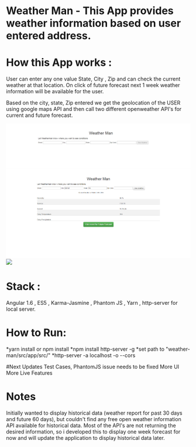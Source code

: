 # Weather Man - This App provides weather information based on user entered address. 
# How this App  works :

User can enter any  one value State, City , Zip and can check the current weather at that location. On click of future forecast next 1 week weather information will be available for the user.

Based on the city, state, Zip entered we get the geolocation of the USER using google maps API and then call two different openweather API's for current and future forecast. 

![](src/app/src/assets/UserForm.PNG)
![](src/app/src/assets/CurrentWeather.PNG)
![](src/app/src/assets/FutureForecast-1week.PNG)

# Stack :  
Angular 1.6 , ES5 , Karma-Jasmine , Phantom JS , Yarn , http-server for local server. 

# How to Run:
*yarn install or npm install
*npm install http-server -g
*set path to "weather-man/src/app/src/"
*http-server -a localhost -o --cors

#Next Updates 
 Test Cases, PhantomJS issue needs to be fixed
 More UI
 More Live Features 

# Notes

Initially wanted to display historical data (weather report for past 30 days and future 60 days), but couldn't find any free open weather information API available for historical data. Most of the API's are not returning the desired information, so i developed this to display one week forecast for now and will update the application to display historical data later. 
